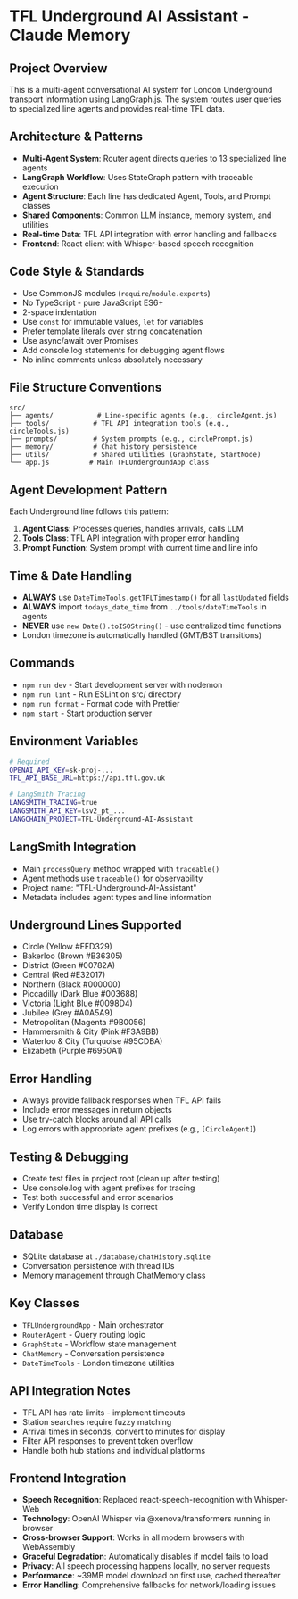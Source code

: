 # TFL Underground AI Assistant - Claude Memory

## Project Overview
This is a multi-agent conversational AI system for London Underground transport information using LangGraph.js. The system routes user queries to specialized line agents and provides real-time TFL data.

## Architecture & Patterns
- **Multi-Agent System**: Router agent directs queries to 13 specialized line agents
- **LangGraph Workflow**: Uses StateGraph pattern with traceable execution
- **Agent Structure**: Each line has dedicated Agent, Tools, and Prompt classes
- **Shared Components**: Common LLM instance, memory system, and utilities
- **Real-time Data**: TFL API integration with error handling and fallbacks
- **Frontend**: React client with Whisper-based speech recognition

## Code Style & Standards
- Use CommonJS modules (`require`/`module.exports`)
- No TypeScript - pure JavaScript ES6+
- 2-space indentation
- Use `const` for immutable values, `let` for variables
- Prefer template literals over string concatenation
- Use async/await over Promises
- Add console.log statements for debugging agent flows
- No inline comments unless absolutely necessary

## File Structure Conventions
```
src/
├── agents/           # Line-specific agents (e.g., circleAgent.js)
├── tools/           # TFL API integration tools (e.g., circleTools.js)
├── prompts/         # System prompts (e.g., circlePrompt.js)
├── memory/          # Chat history persistence
├── utils/           # Shared utilities (GraphState, StartNode)
└── app.js          # Main TFLUndergroundApp class
```

## Agent Development Pattern
Each Underground line follows this pattern:
1. **Agent Class**: Processes queries, handles arrivals, calls LLM
2. **Tools Class**: TFL API integration with proper error handling
3. **Prompt Function**: System prompt with current time and line info

## Time & Date Handling
- **ALWAYS** use `DateTimeTools.getTFLTimestamp()` for all `lastUpdated` fields
- **ALWAYS** import `todays_date_time` from `../tools/dateTimeTools` in agents
- **NEVER** use `new Date().toISOString()` - use centralized time functions
- London timezone is automatically handled (GMT/BST transitions)

## Commands
- `npm run dev` - Start development server with nodemon
- `npm run lint` - Run ESLint on src/ directory  
- `npm run format` - Format code with Prettier
- `npm start` - Start production server

## Environment Variables
```bash
# Required
OPENAI_API_KEY=sk-proj-...
TFL_API_BASE_URL=https://api.tfl.gov.uk

# LangSmith Tracing
LANGSMITH_TRACING=true
LANGSMITH_API_KEY=lsv2_pt_...
LANGCHAIN_PROJECT=TFL-Underground-AI-Assistant
```

## LangSmith Integration
- Main `processQuery` method wrapped with `traceable()`
- Agent methods use `traceable()` for observability
- Project name: "TFL-Underground-AI-Assistant"
- Metadata includes agent types and line information

## Underground Lines Supported
- Circle (Yellow #FFD329)
- Bakerloo (Brown #B36305) 
- District (Green #00782A)
- Central (Red #E32017)
- Northern (Black #000000)
- Piccadilly (Dark Blue #003688)
- Victoria (Light Blue #0098D4)
- Jubilee (Grey #A0A5A9)
- Metropolitan (Magenta #9B0056)
- Hammersmith & City (Pink #F3A9BB)
- Waterloo & City (Turquoise #95CDBA)
- Elizabeth (Purple #6950A1)

## Error Handling
- Always provide fallback responses when TFL API fails
- Include error messages in return objects
- Use try-catch blocks around all API calls
- Log errors with appropriate agent prefixes (e.g., `[CircleAgent]`)

## Testing & Debugging
- Create test files in project root (clean up after testing)
- Use console.log with agent prefixes for tracing
- Test both successful and error scenarios
- Verify London time display is correct

## Database
- SQLite database at `./database/chatHistory.sqlite`
- Conversation persistence with thread IDs
- Memory management through ChatMemory class

## Key Classes
- `TFLUndergroundApp` - Main orchestrator
- `RouterAgent` - Query routing logic  
- `GraphState` - Workflow state management
- `ChatMemory` - Conversation persistence
- `DateTimeTools` - London timezone utilities

## API Integration Notes
- TFL API has rate limits - implement timeouts
- Station searches require fuzzy matching
- Arrival times in seconds, convert to minutes for display
- Filter API responses to prevent token overflow
- Handle both hub stations and individual platforms

## Frontend Integration
- **Speech Recognition**: Replaced react-speech-recognition with Whisper-Web
- **Technology**: OpenAI Whisper via @xenova/transformers running in browser
- **Cross-browser Support**: Works in all modern browsers with WebAssembly
- **Graceful Degradation**: Automatically disables if model fails to load
- **Privacy**: All speech processing happens locally, no server requests
- **Performance**: ~39MB model download on first use, cached thereafter
- **Error Handling**: Comprehensive fallbacks for network/loading issues